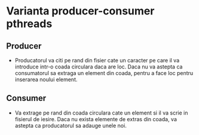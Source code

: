 # Varianta producer-consumer pthreads

## Producer
* Producatorul va citi pe rand din fisier cate un caracter pe care il va introduce intr-o coada circulara daca are loc. Daca nu va astepta ca consumatorul sa extraga un element din coada, pentru a face loc pentru inserarea noului element.

## Consumer
* Va extrage pe rand din coada circulara cate un element si il va scrie in fisierul de iesire. Daca nu exista elemente de extras din coada, va astepta ca producatorul sa adauge unele noi.
